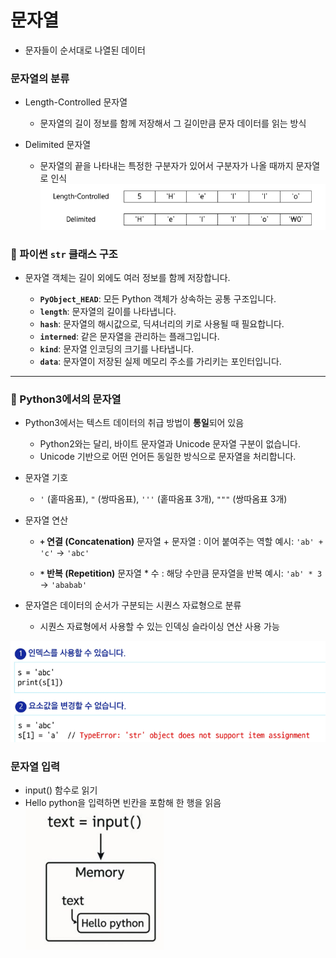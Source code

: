 # 문자열

- 문자들이 순서대로 나열된 데이터

### 문자열의 분류
- Length-Controlled 문자열
    - 문자열의 길이 정보를 함께 저장해서 그 길이만큼 문자 데이터를 읽는 방식
    
- Delimited 문자열
    - 문자열의 끝을 나타내는 특정한 구분자가 있어서 구분자가 나올 때까지 문자열로 인식
    ![img_7.png](img/img_7.png)

### 🔹 파이썬 `str` 클래스 구조

* 문자열 객체는 길이 외에도 여러 정보를 함께 저장합니다.

  * **`PyObject_HEAD`**: 모든 Python 객체가 상속하는 공통 구조입니다.
  * **`length`**: 문자열의 길이를 나타냅니다.
  * **`hash`**: 문자열의 해시값으로, 딕셔너리의 키로 사용될 때 필요합니다.
  * **`interned`**: 같은 문자열을 관리하는 플래그입니다.
  * **`kind`**: 문자열 인코딩의 크기를 나타냅니다.
  * **`data`**: 문자열이 저장된 실제 메모리 주소를 가리키는 포인터입니다.

---

### 🔹 Python3에서의 문자열

* Python3에서는 텍스트 데이터의 취급 방법이 **통일**되어 있음

  * Python2와는 달리, 바이트 문자열과 Unicode 문자열 구분이 없습니다.
  * Unicode 기반으로 어떤 언어든 동일한 방식으로 문자열을 처리합니다.

- 문자열 기호

    -  `'` (홑따옴표), `"` (쌍따옴표), `'''` (홑따옴표 3개), `"""` (쌍따옴표 3개)

- 문자열 연산

    - **`+` 연결 (Concatenation)**
  문자열 + 문자열 : 이어 붙여주는 역할
  예시: `'ab' + 'c'` → `'abc'`

    - **`*` 반복 (Repetition)**
  문자열 \* 수 : 해당 수만큼 문자열을 반복
  예시: `'ab' * 3` → `'ababab'`

- 문자열은 데이터의 순서가 구분되는 시퀀스 자료형으로 분류
    - 시퀀스 자료형에서 사용할 수 있는 인덱싱 슬라이싱 연산 사용 가능
    
![img_9.png](img/img_9.png)

### 문자열 입력
- input() 함수로 읽기
- Hello python을 입력하면 빈칸을 포함해 한 행을 읽음
![img_8.png](img/img_8.png)